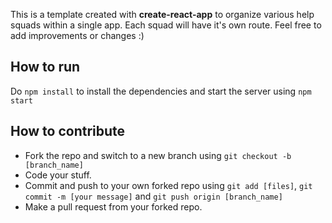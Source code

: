 This is a template created with **create-react-app** to organize various help squads within a single app. Each squad will have it's own route. Feel free to add improvements or changes :)

## How to run

Do `npm install` to install the dependencies and start the server using `npm start`

## How to contribute

* Fork the repo and switch to a new branch using `git checkout -b [branch_name]`
* Code your stuff.
* Commit and push to your own forked repo using `git add [files]`, `git commit -m [your message]` and `git push origin [branch_name]`
* Make a pull request from your forked repo.
